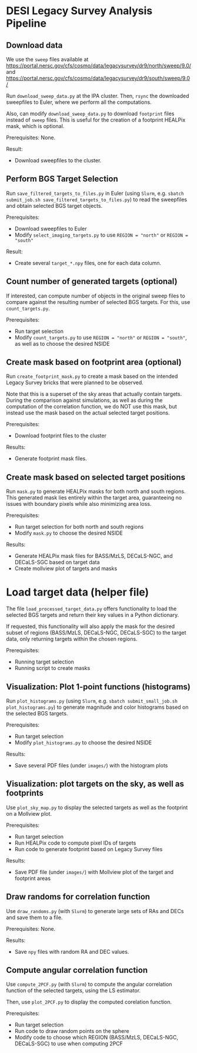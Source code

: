 # DESI Legacy Survey Analysis Pipeline

## Download data

 We use the `sweep` files available at https://portal.nersc.gov/cfs/cosmo/data/legacysurvey/dr9/north/sweep/9.0/ and https://portal.nersc.gov/cfs/cosmo/data/legacysurvey/dr9/south/sweep/9.0/

Run `download_sweep_data.py` at the IPA cluster. Then, `rsync` the downloaded sweepfiles to Euler, where we perform all the computations.

Also, can modify `download_sweep_data.py` to download `footprint` files instead of `sweep` files. This is useful for the creation of a footprint HEALPix mask, which is optional.

Prerequisites: None.

Result:
- Download sweepfiles to the cluster.

## Perform BGS Target Selection

Run `save_filtered_targets_to_files.py` in Euler (using `Slurm`, e.g. `sbatch submit_job.sh save_filtered_targets_to_files.py`) to read the sweepfiles and obtain selected BGS target objects.

Prerequisites:
- Download sweepfiles to Euler
- Modify `select_imaging_targets.py` to use `REGION = "north"` or `REGION = "south"`

Result:
- Create several `target_*.npy` files, one for each data column.

## Count number of generated targets (optional)

If interested, can compute number of objects in the original sweep files to compare against the resulting number of selected BGS targets. For this, use `count_targets.py`.

Prerequisites:
- Run target selection
- Modify `count_targets.py` to use `REGION = "north"` or `REGION = "south"`, as well as to choose the desired NSIDE

## Create mask based on footprint area (optional)

Run `create_footprint_mask.py` to create a mask based on the intended Legacy Survey bricks that were planned to be observed.

Note that this is a superset of the sky areas that actually contain targets. During the comparison against simulations, as well as during the computation of the correlation function, we do NOT use this mask, but instead use the mask based on the actual selected target positions.

Prerequisites:
- Download footprint files to the cluster

Results:
- Generate footprint mask files.

## Create mask based on selected target positions

Run `mask.py` to generate HEALPix masks for both north and south regions. This generated mask lies entirely within the target area, guaranteeing no issues with boundary pixels while also minimizing area loss.

Prerequisites:
- Run target selection for both north and south regions
- Modify `mask.py` to choose the desired NSIDE

Results:
- Generate HEALPix mask files for BASS/MzLS, DECaLS-NGC, and DECaLS-SGC based on target data
- Create mollview plot of targets and masks

# Load target data (helper file)

The file `load_processed_target_data.py` offers functionality to load the selected BGS targets and return their key values in a Python dictionary.

If requested, this functionality will also apply the mask for the desired subset of regions (BASS/MzLS, DECaLS-NGC, DECaLS-SGC) to the target data, only returning targets within the chosen regions.

Prerequisites:
- Running target selection
- Running script to create masks

## Visualization: Plot 1-point functions (histograms)

Run `plot_histograms.py` (using `Slurm`, e.g. `sbatch submit_small_job.sh plot_histograms.py`) to generate magnitude and color histograms based on the selected BGS targets.

Prerequisites:
- Run target selection
- Modify `plot_histograms.py` to choose the desired NSIDE

Results:
- Save several PDF files (under `images/`) with the histogram plots

## Visualization: plot targets on the sky, as well as footprints

Use `plot_sky_map.py` to display the selected targets as well as the footprint on a Mollview plot.

Prerequisites:
- Run target selection
- Run HEALPix code to compute pixel IDs of targets
- Run code to generate footprint based on Legacy Survey files

Results:
- Save PDF file (under `images/`) with Mollview plot of the target and footprint areas

## Draw randoms for correlation function

Use `draw_randoms.py` (with `Slurm`) to generate large sets of RAs and DECs and save them to a file.

Prerequisites: None.

Results:
- Save `npy` files with random RA and DEC values.

## Compute angular correlation function

Use `compute_2PCF.py` (with `Slurm`) to compute the angular correlation function of the selected targets, using the LS estimator.

Then, use `plot_2PCF.py` to display the computed corelation function.

Prerequisites:
- Run target selection
- Run code to draw random points on the sphere
- Modify code to choose which REGION (BASS/MzLS, DECaLS-NGC, DECaLS-SGC) to use when computing 2PCF
